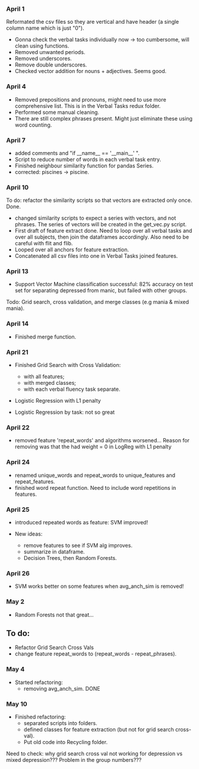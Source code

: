 ### April 1
Reformated the csv files so they are vertical and have header (a single column name which is just "0").
- Gonna check the verbal tasks individually now -> too cumbersome, will clean using functions.
- Removed unwanted periods.
- Removed underscores.
- Remove double underscores.
- Checked vector addition for nouns + adjectives. Seems good.

### April 4

- Removed prepositions and pronouns, might need to use more comprehensive list. This is in the Verbal Tasks redux folder.
- Performed some manual cleaning.
- There are still complex phrases present. Might just eliminate these using word counting.

### April 7

- added comments and "if \_\_name\_\_ == '\_\_main\_\_' ".
- Script to reduce number of words in each verbal task entry.
- Finished neighbour similarity function for pandas Series.
- corrected: piscines -> piscine.

### April 10

To do: refactor the similarity scripts so that vectors are extracted
only once. Done.

- changed similarity scripts to expect a series with vectors, and not phrases. The series of vectors will be created in the get_vec.py script.
- First draft of feature extract done. Need to loop over all verbal tasks and over all subjects, then join the dataframes accordingly. Also need to be careful with flit and flib.
- Looped over all anchors for feature extraction.
- Concatenated all csv files into one in Verbal Tasks joined features.

### April 13

- Support Vector Machine classification successful: 82% accuracy on test set for separating depressed from manic, but failed with other groups.

Todo: Grid search, cross validation, and merge classes (e.g mania & mixed mania).

### April 14

- Finished merge function.

### April 21

- Finished Grid Search with Cross Validation:
  - with all features;
  - with merged classes;
  - with each verbal fluency task separate.

- Logistic Regression with L1 penalty
- Logistic Regression by task: not so great

### April 22

- removed feature 'repeat_words' and algorithms worsened... Reason for removing was that the had weight = 0 in LogReg with L1 penalty

### April 24

- renamed unique_words and repeat_words to unique_features and repeat_features.
- finished word repeat function. Need to include word repetitions in features.

### April 25

- introduced repeated words as feature: SVM improved!

- New ideas:
  - remove features to see if SVM alg improves.
  - summarize in dataframe.
  - Decision Trees, then Random Forests.

### April 26
- SVM works better on some features when avg_anch_sim is removed!

### May 2
- Random Forests not that great...

## To do:
- Refactor Grid Search Cross Vals
- change feature repeat_words to (repeat_words - repeat_phrases).

### May 4

- Started refactoring:
  - removing avg_anch_sim. DONE

### May 10
- Finished refactoring:
  - separated scripts into folders.
  - defined classes for feature extraction (but not for grid search cross-val).
  - Put old code into Recycling folder.

Need to check: why grid search cross val not working for depression vs mixed depression??? Problem in the group numbers???
